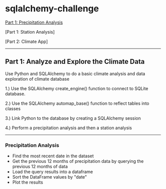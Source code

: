 # sqlalchemy-challenge

[Part 1: Precipitation Analysis](README.md#precipitation-analysis)

[Part 1: Station Analysis]

[Part 2: Climate App]

---

## Part 1: Analyze and Explore the Climate Data

Use Python and SQLAlchemy to do a basic climate analysis and data exploration of climate database
  
1.) Use the SQLAlchemy create_engine() function to connect to SQLite database.

2.) Use the SQLAlchemy automap_base() function to reflect tables into classes

3.) Link Python to the database by creating a SQLAlchemy session

4.) Perform a precipitation analysis and then a station analysis

---

### Precipitation Analysis

- Find the most recent date in the dataset
- Get the previous 12 months of precipitation data by querying the previous 12 months of data
- Load the query results into a dataframe
- Sort the DataFrame values by "date"
- Plot the results
